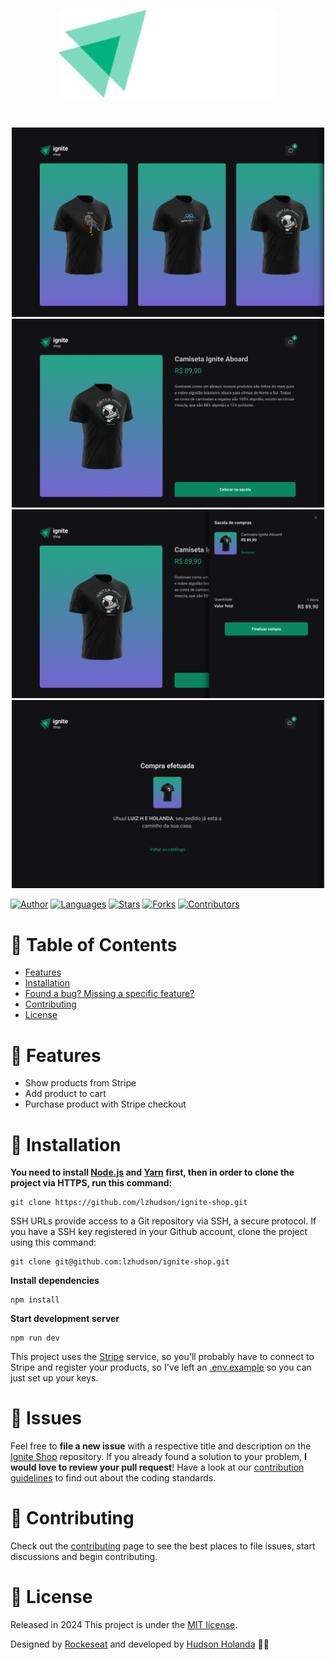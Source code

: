 <p align="center">
  <img src=".github/docs/images/logo.svg" width="350"/>
</p>

<br />

<p align="center">
  <img src=".github/docs/images/ignite-shop-home.png" width="500"/>
  <img src=".github/docs/images/ignite-shop-product-page.png" width="500"/>
  <img src=".github/docs/images/ignite-shop-cart-opened.png" width="500"/>
  <img src=".github/docs/images/ignite-shop-success-page.png" width="500"/>
</p>

[![Author](https://img.shields.io/badge/author-lzhudson-00B37E?style=flat-square)](https://github.com/lzhudson)
[![Languages](https://img.shields.io/github/languages/count/lzhudson/ignite-shop?color=%2300B37E&style=flat-square)](#)
[![Stars](https://img.shields.io/github/stars/lzhudson/ignite-shop?color=00B37E&style=flat-square)](https://github.com/lzhudson/ignite-shop/stargazers)
[![Forks](https://img.shields.io/github/forks/lzhudson/ignite-shop?color=00B37E&style=flat-square)](https://github.com/lzhudson/ignite-shop/network/members)
[![Contributors](https://img.shields.io/github/contributors/lzhudson/ignite-shop?color=00B37E&style=flat-square)](https://github.com/lzhudson/ignite-shop/graphs/contributors)

# :pushpin: Table of Contents

* [Features](#rocket-features)
* [Installation](#construction_worker-installation)
* [Found a bug? Missing a specific feature?](#bug-issues)
* [Contributing](#tada-contributing)
* [License](#closed_book-license)

# :rocket: Features

* Show products from Stripe
* Add product to cart
* Purchase product with Stripe checkout

# :construction_worker: Installation

**You need to install [Node.js](https://nodejs.org/en/download/) and [Yarn](https://yarnpkg.com/) first, then in order to clone the project via HTTPS, run this command:**

```
git clone https://github.com/lzhudson/ignite-shop.git
```

SSH URLs provide access to a Git repository via SSH, a secure protocol. If you have a SSH key registered in your Github account, clone the project using this command:

```
git clone git@github.com:lzhudson/ignite-shop.git
```


**Install dependencies**

```
npm install
```

**Start development server**

```
npm run dev
```

This project uses the [Stripe](https://stripe.com/br) service, so you'll probably have to connect to Stripe and register your products, so I've left an [.env.example](https://github.com/lzhudson/ignite-shop/blob/main/.env.example) so you can just set up your keys.


# :bug: Issues

Feel free to **file a new issue** with a respective title and description on the [Ignite Shop](https://github.com/lzhudson/ignite-shop/issues) repository. If you already found a solution to your problem, **I would love to review your pull request**! Have a look at our [contribution guidelines](https://github.com/lzhudson/ignite-shop/blob/main/CONTRIBUTING.md) to find out about the coding standards.

# :tada: Contributing

Check out the [contributing](https://github.com/lzhudson/ignite-shop/blob/main/CONTRIBUTING.md) page to see the best places to file issues, start discussions and begin contributing.

# :closed_book: License

Released in 2024
This project is under the [MIT license](https://github.com/lzhudson/ignite-shop/main/LICENSE).

Designed by [Rockeseat](https://github.com/Rocketseat) and developed by [Hudson Holanda](https://github.com/lzhudson) 🖤🚀